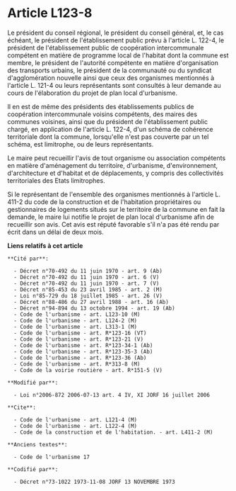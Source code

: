 # Article L123-8

Le président du conseil régional, le président du conseil général, et, le cas échéant, le président de l'établissement public
prévu à l'article L. 122-4, le président de l'établissement public de coopération intercommunale compétent en matière de
programme local de l'habitat dont la commune est membre, le président de l'autorité compétente en matière d'organisation des
transports urbains, le président de la communauté ou du syndicat d'agglomération nouvelle ainsi que ceux des organismes
mentionnés à l'article L. 121-4 ou leurs représentants sont consultés à leur demande au cours de l'élaboration du projet de
plan local d'urbanisme.

Il en est de même des présidents des établissements publics de coopération intercommunale voisins compétents, des maires des
communes voisines, ainsi que du président de l'établissement public chargé, en application de l'article L. 122-4, d'un schéma
de cohérence territoriale dont la commune, lorsqu'elle n'est pas couverte par un tel schéma, est limitrophe, ou de leurs
représentants.

Le maire peut recueillir l'avis de tout organisme ou association compétents en matière d'aménagement du territoire,
d'urbanisme, d'environnement, d'architecture et d'habitat et de déplacements, y compris des collectivités territoriales des
Etats limitrophes.

Si le représentant de l'ensemble des organismes mentionnés à l'article L. 411-2 du code de la construction et de l'habitation
propriétaires ou gestionnaires de logements situés sur le territoire de la commune en fait la demande, le maire lui notifie
le projet de plan local d'urbanisme afin de recueillir son avis. Cet avis est réputé favorable s'il n'a pas été rendu par
écrit dans un délai de deux mois.

**Liens relatifs à cet article**

	**Cité par**:

	  - Décret n°70-492 du 11 juin 1970 - art. 9 (Ab)
	  - Décret n°70-492 du 11 juin 1970 - art. 6 (V)
	  - Décret n°70-492 du 11 juin 1970 - art. 7 (V)
	  - Décret n°85-453 du 23 avril 1985 - art. 2 (M)
	  - Loi n°85-729 du 18 juillet 1985 - art. 26 (V)
	  - Décret n°88-486 du 27 avril 1988 - art. 16 (Ab)
	  - Décret n°94-894 du 13 octobre 1994 - art. 19 (Ab)
	  - Code de l'urbanisme - art. L123-10 (M)
	  - Code de l'urbanisme - art. L124-2 (M)
	  - Code de l'urbanisme - art. L313-1 (M)
	  - Code de l'urbanisme - art. R*123-16 (VT)
	  - Code de l'urbanisme - art. R*123-21 (V)
	  - Code de l'urbanisme - art. R*123-34-1 (Ab)
	  - Code de l'urbanisme - art. R*123-35-3 (Ab)
	  - Code de l'urbanisme - art. R*123-36 (Ab)
	  - Code de l'urbanisme - art. R*313-8 (M)
	  - Code de la voirie routière - art. R*151-5 (V)

	**Modifié par**:

	  - Loi n°2006-872 2006-07-13 art. 4 IV, XI JORF 16 juillet 2006

	**Cite**:

	  - Code de l'urbanisme - art. L121-4 (M)
	  - Code de l'urbanisme - art. L122-4 (M)
	  - Code de la construction et de l'habitation. - art. L411-2 (M)

	**Anciens textes**:

	  - Code de l'urbanisme 17

	**Codifié par**:

	  - Décret n°73-1022 1973-11-08 JORF 13 NOVEMBRE 1973
